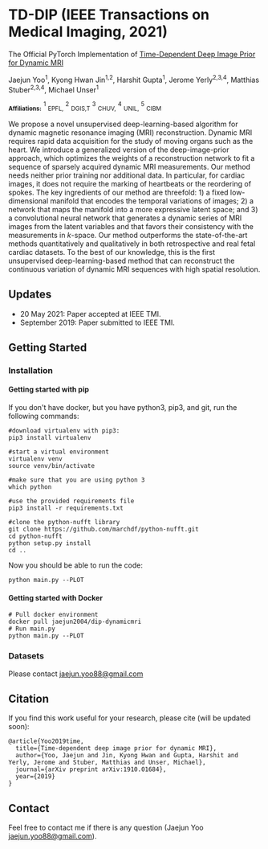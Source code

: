 # TD-DIP (IEEE Transactions on Medical Imaging, 2021)
The Official PyTorch Implementation of [Time-Dependent Deep Image Prior for Dynamic MRI](https://arxiv.org/abs/1910.01684)

Jaejun Yoo<sup>1</sup>, Kyong Hwan Jin<sup>1,2</sup>, Harshit Gupta<sup>1</sup>, Jerome Yerly<sup>2,3,4</sup>, Matthias Stuber<sup>2,3,4</sup>, Michael Unser<sup>1</sup>

<sub>**Affiliations:**</sub> <sup>1</sup> <sub>EPFL,</sub>
<sup>2</sup> <sub>DGIS,T</sub>
<sup>3</sup> <sub>CHUV,</sub>
<sup>4</sup> <sub>UNIL,</sub>
<sup>5</sup> <sub>CIBM</sub>

We propose a novel unsupervised deep-learning-based algorithm for dynamic magnetic resonance imaging (MRI) reconstruction. Dynamic MRI requires rapid data acquisition for the study of moving organs such as the heart. We introduce a generalized version of the deep-image-prior approach, which optimizes the weights of a reconstruction network to fit a sequence of sparsely acquired dynamic MRI measurements. Our method needs neither prior training nor additional data. 
In particular, for cardiac images, it does not require the marking of heartbeats or the reordering of spokes.  The key ingredients of our method are threefold: 1) a fixed low-dimensional manifold that encodes the temporal variations of images; 2) a network that maps the manifold into a more expressive latent space; and 3) a convolutional neural network that generates a dynamic series of MRI images from the latent variables and that favors their consistency with the measurements in _k_-space. Our method outperforms the state-of-the-art methods quantitatively and qualitatively in both retrospective and real fetal cardiac datasets. 
To the best of our knowledge, this is the first unsupervised deep-learning-based method that can reconstruct the continuous variation of dynamic MRI sequences with high spatial resolution. 

## Updates
* 20 May 2021: Paper accepted at IEEE TMI.
* September 2019: Paper submitted to IEEE TMI.

## Getting Started

### Installation

#### Getting started with pip 

If you don't have docker, but you have python3, pip3, and git, run the following commands:

```
#download virtualenv with pip3: 
pip3 install virtualenv

#start a virtual environment
virtualenv venv
source venv/bin/activate

#make sure that you are using python 3
which python 

#use the provided requirements file 
pip3 install -r requirements.txt

#clone the python-nufft library 
git clone https://github.com/marchdf/python-nufft.git
cd python-nufft 
python setup.py install 
cd .. 
```

Now you should be able to run the code: 

```
python main.py --PLOT
```
#### Getting started with Docker

```
# Pull docker environment
docker pull jaejun2004/dip-dynamicmri
# Run main.py
python main.py --PLOT
```

### Datasets
Please contact jaejun.yoo88@gmail.com

## Citation
If you find this work useful for your research, please cite (will be updated soon):
```
@article{Yoo2019time,
  title={Time-dependent deep image prior for dynamic MRI},
  author={Yoo, Jaejun and Jin, Kyong Hwan and Gupta, Harshit and Yerly, Jerome and Stuber, Matthias and Unser, Michael},
  journal={arXiv preprint arXiv:1910.01684},
  year={2019}
}
```

## Contact
Feel free to contact me if there is any question (Jaejun Yoo jaejun.yoo88@gmail.com).
